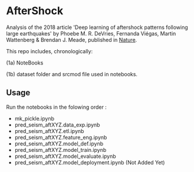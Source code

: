 # AfterShock

Analysis of the 2018 article 'Deep learning of aftershock patterns following large earthquakes' by Phoebe M. R. DeVries, Fernanda Viégas, Martin Wattenberg & Brendan J. Meade, published in [Nature](https://www.nature.com/articles/s41586-018-0438-y).

This repo includes, chronologically:

(1a) NoteBooks

(1b) dataset folder and srcmod file used in notebooks.

## Usage

Run the notebooks in the folowing order :

- mk_pickle.ipynb
- pred_seism_aftXYZ.data_exp.ipynb
- pred_seism_aftXYZ.etl.ipynb
- pred_seism_aftXYZ.feature_eng.ipynb
- pred_seism_aftXYZ.model_def.ipynb
- pred_seism_aftXYZ.model_train.ipynb
- pred_seism_aftXYZ.model_evaluate.ipynb
- pred_seism_aftXYZ.model_deployment.ipynb (Not Added Yet)
